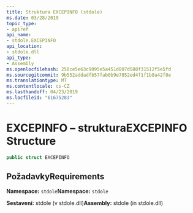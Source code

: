 ```yaml
---
title: Struktura EXCEPINFO (stdole)
ms.date: 03/28/2019
topic_type:
- apiref
api_name:
- stdole.EXCEPINFO
api_location:
- stdole.dll
api_type:
- Assembly
ms.openlocfilehash: 258ce5e63c9095e5a451d807d588f31512f5e5fd
ms.sourcegitcommit: 9b552addadfb57fab0b9e7852ed4f1f1b8a42f8e
ms.translationtype: MT
ms.contentlocale: cs-CZ
ms.lasthandoff: 04/23/2019
ms.locfileid: "61675283"
---
```

# <a name="excepinfo-structure"></a><span data-ttu-id="612dd-102">EXCEPINFO – struktura</span><span class="sxs-lookup"><span data-stu-id="612dd-102">EXCEPINFO Structure</span></span>

```csharp
public struct EXCEPINFO
```

## <a name="requirements"></a><span data-ttu-id="612dd-103">Požadavky</span><span class="sxs-lookup"><span data-stu-id="612dd-103">Requirements</span></span>

<span data-ttu-id="612dd-104">**Namespace:** `stdole`</span><span class="sxs-lookup"><span data-stu-id="612dd-104">**Namespace:** `stdole`</span></span>

<span data-ttu-id="612dd-105">**Sestavení:** stdole (v stdole.dll)</span><span class="sxs-lookup"><span data-stu-id="612dd-105">**Assembly:** stdole (in stdole.dll)</span></span>
